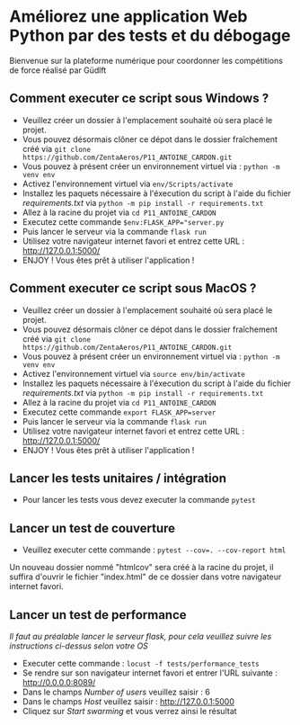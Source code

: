 # Améliorez une application Web Python par des tests et du débogage
Bienvenue sur la plateforme numérique pour coordonner les compétitions de force réalisé par Güdlft

## Comment executer ce script sous Windows ?
* Veuillez créer un dossier à l'emplacement souhaité où sera placé le projet.
* Vous pouvez désormais clôner ce dépot dans le dossier fraîchement créé via `git clone https://github.com/ZentaAeros/P11_ANTOINE_CARDON.git`
* Vous pouvez à présent créer un environnement virtuel via : `python -m venv env`
* Activez l'environnement virtuel via `env/Scripts/activate`
* Installez les paquets nécessaire à l'éxecution du script à l'aide du fichier *requirements.txt* via `python -m pip install -r requirements.txt`
* Allez à la racine du projet via `cd P11_ANTOINE_CARDON`
* Executez cette commande `$env:FLASK_APP="server.py`
* Puis lancer le serveur via la commande `flask run`
* Utilisez votre navigateur internet favori et entrez cette URL : http://127.0.0.1:5000/
* ENJOY ! Vous êtes prêt à utiliser l'application !

## Comment executer ce script sous MacOS ?
* Veuillez créer un dossier à l'emplacement souhaité où sera placé le projet.
* Vous pouvez désormais clôner ce dépot dans le dossier fraîchement créé via `git clone https://github.com/ZentaAeros/P11_ANTOINE_CARDON.git`
* Vous pouvez à présent créer un environnement virtuel via : `python -m venv env`
* Activez l'environnement virtuel via `source env/bin/activate`
* Installez les paquets nécessaire à l'éxecution du script à l'aide du fichier *requirements.txt* via `python -m pip install -r requirements.txt`
* Allez à la racine du projet via `cd P11_ANTOINE_CARDON`
* Executez cette commande `export FLASK_APP=server`
* Puis lancer le serveur via la commande `flask run`
* Utilisez votre navigateur internet favori et entrez cette URL : http://127.0.0.1:5000/
* ENJOY ! Vous êtes prêt à utiliser l'application !

## Lancer les tests unitaires / intégration
* Pour lancer les tests vous devez executer la commande `pytest`

## Lancer un test de couverture
* Veuillez executer cette commande : `pytest --cov=. --cov-report html`

Un nouveau dossier nommé "htmlcov" sera créé à la racine du projet, il suffira d'ouvrir le fichier "index.html" de ce dossier dans votre navigateur internet favori.

## Lancer un test de performance
*Il faut au préalable lancer le serveur flask, pour cela veuillez suivre les instructions ci-dessus selon votre OS*
* Executer cette commande : `locust -f tests/performance_tests`
* Se rendre sur son navigateur internet favori et entrer l'URL suivante : http://0.0.0.0:8089/ 
* Dans le champs *Number of users* veuillez saisir : 6
* Dans le champs *Host* veuillez saisir : http://127.0.0.1:5000
* Cliquez sur *Start swarming* et vous verrez ainsi le résultat

